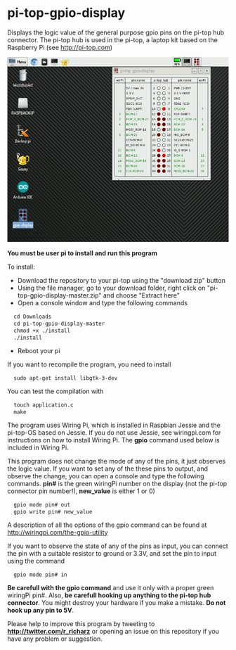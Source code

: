 # pi-top-gpio-display

Displays the logic value of the general purpose gpio pins on the 
pi-top hub connector. The pi-top hub is used in the pi-top, a laptop kit
based on the Raspberry Pi (see http://pi-top.com)

![Alt text](screenshot.jpg?raw=true "pi-top-gpio-display")

**You must be user pi to install and run this program**

To install:

- Download the repository to your pi-top using the "download zip" button
- Using the file manager, go to your download folder,
 right click on "pi-top-gpio-display-master.zip" and choose "Extract here"
- Open a console window and type the following commands

```
  cd Downloads
  cd pi-top-gpio-display-master
  chmod +x ./install
  ./install
```
- Reboot your pi

If you want to recompile the program, you need to install

```
  sudo apt-get install libgtk-3-dev
```

You can test the compilation with

```
  touch application.c
  make
```

The program uses Wiring Pi, which is installed in Raspbian Jessie and the pi-top-OS based on Jessie.
If you do not use Jessie, see wiringpi.com for instructions on how to install Wiring Pi.
The **gpio** command used below is included in Wiring Pi.

This program does not change the mode of any of the pins, it just observes
the logic value. If you want to set any of the these pins to output, and observe
the change, you can open a console and type the following commands.
**pin#** is the green wiringPi number on the display (not the pi-top connector pin number!),
**new_value** is either 1 or 0)


```
  gpio mode pin# out
  gpio write pin# new_value
```

A description of all the options of the gpio command can be found at
http://wiringpi.com/the-gpio-utility

If you want to observe the state of any of the pins as input, you can connect
the pin with a suitable resistor to ground or 3.3V,
and set the pin to input using the command

```
  gpio mode pin# in
```

**Be carefull with the gpio command** and use it only with a proper green wiringPi pin#.
Also, **be carefull hooking up anything to the pi-top hub connector**. You might destroy
your hardware if you make a mistake. **Do not hook up any pin to 5V**.


Please help to improve this program by tweeting to
**http://twitter.com/r_richarz** or opening an issue on this repository
if you have any problem or suggestion.
